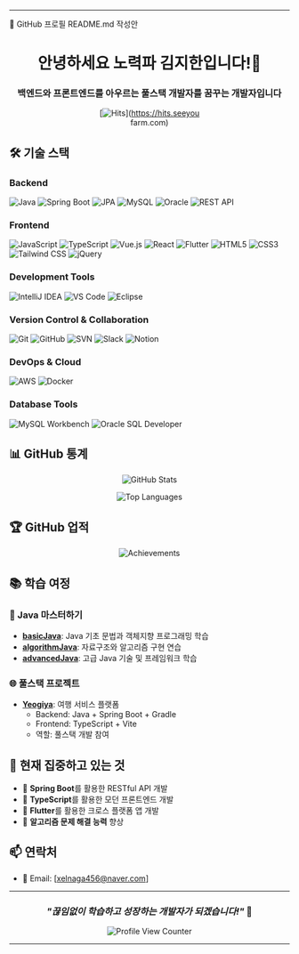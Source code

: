   ---
  🚀 GitHub 프로필 README.md 작성안

  <div align="center">                                                                                                                                                                                                              

  # 안녕하세요 노력파 김지한입니다!👋

  ### 백엔드와 프론트엔드를 아우르는 풀스택 개발자를 꿈꾸는 개발자입니다

  [![Hits](https://hits.seeyoufarm.com/api/count/incr/badge.svg?url=https%3A%2F%2Fgithub.com%2FIsKJH&count_bg=%2379C83D&title_bg=%23555555&icon=&icon_color=%23E7E7E7&title=Profile+Views&edge_flat=false)](https://hits.seeyou     
  farm.com)

  </div>                                                                                                                                                                                                                            

  ## 🛠️ **기술 스택**

  ### **Backend**
  ![Java](https://img.shields.io/badge/Java-007396?style=for-the-badge&logo=java&logoColor=white)
  ![Spring Boot](https://img.shields.io/badge/Spring_Boot-6DB33F?style=for-the-badge&logo=spring-boot&logoColor=white)
  ![JPA](https://img.shields.io/badge/JPA-59666C?style=for-the-badge&logo=hibernate&logoColor=white)
  ![MySQL](https://img.shields.io/badge/MySQL-4479A1?style=for-the-badge&logo=mysql&logoColor=white)
  ![Oracle](https://img.shields.io/badge/Oracle-F80000?style=for-the-badge&logo=oracle&logoColor=white)
  ![REST API](https://img.shields.io/badge/REST_API-02569B?style=for-the-badge&logo=swagger&logoColor=white)

  ### **Frontend**
  ![JavaScript](https://img.shields.io/badge/JavaScript-F7DF1E?style=for-the-badge&logo=javascript&logoColor=black)
  ![TypeScript](https://img.shields.io/badge/TypeScript-3178C6?style=for-the-badge&logo=typescript&logoColor=white)
  ![Vue.js](https://img.shields.io/badge/Vue.js-4FC08D?style=for-the-badge&logo=vue.js&logoColor=white)
  ![React](https://img.shields.io/badge/React-61DAFB?style=for-the-badge&logo=react&logoColor=black)
  ![Flutter](https://img.shields.io/badge/Flutter-02569B?style=for-the-badge&logo=flutter&logoColor=white)
  ![HTML5](https://img.shields.io/badge/HTML5-E34F26?style=for-the-badge&logo=html5&logoColor=white)
  ![CSS3](https://img.shields.io/badge/CSS3-1572B6?style=for-the-badge&logo=css3&logoColor=white)
  ![Tailwind CSS](https://img.shields.io/badge/Tailwind_CSS-38B2AC?style=for-the-badge&logo=tailwind-css&logoColor=white)
  ![jQuery](https://img.shields.io/badge/jQuery-0769AD?style=for-the-badge&logo=jquery&logoColor=white)

  ### **Development Tools**
  ![IntelliJ IDEA](https://img.shields.io/badge/IntelliJ_IDEA-000000?style=for-the-badge&logo=intellij-idea&logoColor=white)
  ![VS Code](https://img.shields.io/badge/VS_Code-007ACC?style=for-the-badge&logo=visual-studio-code&logoColor=white)
  ![Eclipse](https://img.shields.io/badge/Eclipse-2C2255?style=for-the-badge&logo=eclipse&logoColor=white)

  ### **Version Control & Collaboration**
  ![Git](https://img.shields.io/badge/Git-F05032?style=for-the-badge&logo=git&logoColor=white)
  ![GitHub](https://img.shields.io/badge/GitHub-181717?style=for-the-badge&logo=github&logoColor=white)
  ![SVN](https://img.shields.io/badge/SVN-809CC9?style=for-the-badge&logo=subversion&logoColor=white)
  ![Slack](https://img.shields.io/badge/Slack-4A154B?style=for-the-badge&logo=slack&logoColor=white)
  ![Notion](https://img.shields.io/badge/Notion-000000?style=for-the-badge&logo=notion&logoColor=white)

  ### **DevOps & Cloud**
  ![AWS](https://img.shields.io/badge/AWS-232F3E?style=for-the-badge&logo=amazon-aws&logoColor=white)
  ![Docker](https://img.shields.io/badge/Docker-2496ED?style=for-the-badge&logo=docker&logoColor=white)

  ### **Database Tools**
  ![MySQL Workbench](https://img.shields.io/badge/MySQL_Workbench-4479A1?style=for-the-badge&logo=mysql&logoColor=white)
  ![Oracle SQL Developer](https://img.shields.io/badge/Oracle_SQL_Developer-F80000?style=for-the-badge&logo=oracle&logoColor=white)

  ## 📊 **GitHub 통계**

  <div align="center">                                                                                                                                                                                                              

  ![GitHub Stats](https://github-readme-stats.vercel.app/api?username=IsKJH&show_icons=true&theme=vue-dark&hide_border=true&count_private=true)

  ![Top Languages](https://github-readme-stats.vercel.app/api/top-langs/?username=IsKJH&layout=compact&theme=vue-dark&hide_border=true)

  </div>                                                                                                                                                                                                                            

  ## 🏆 **GitHub 업적**

  <div align="center">                                                                                                                                                                                                              

  ![Achievements](https://github-profile-trophy.vercel.app/?username=IsKJH&theme=vue-dark&no-frame=true&row=1&column=6)

  </div>                                                                                                                                                                                                                            

  ## 📚 **학습 여정**

  ### **🎯 Java 마스터하기**
  - **[basicJava](https://github.com/IsKJH/basicJava)**: Java 기초 문법과 객체지향 프로그래밍 학습
  - **[algorithmJava](https://github.com/IsKJH/algorithmJava)**: 자료구조와 알고리즘 구현 연습
  - **[advancedJava](https://github.com/IsKJH/advancedJava)**: 고급 Java 기술 및 프레임워크 학습

  ### **🌐 풀스택 프로젝트**
  - **[Yeogiya](https://github.com/Yeogiya-project)**: 여행 서비스 플랫폼
    - Backend: Java + Spring Boot + Gradle
    - Frontend: TypeScript + Vite
    - 역할: 풀스택 개발 참여

  ## 🎯 **현재 집중하고 있는 것**

  - 🔨 **Spring Boot**를 활용한 RESTful API 개발
  - 🎨 **TypeScript**를 활용한 모던 프론트엔드 개발
  - 📱 **Flutter**를 활용한 크로스 플랫폼 앱 개발
  - 🌱 **알고리즘 문제 해결 능력** 향상

  ## 📫 **연락처**

  - 📧 Email: [xelnaga456@naver.com]

  ---

  <div align="center">                                                                                                                                                                                                              

  ### *"끊임없이 학습하고 성장하는 개발자가 되겠습니다!"* 💪

  ![Profile View Counter](https://komarev.com/ghpvc/?username=IsKJH&color=blue)

  </div>                                                                                                                                                                                                                            

  ---
